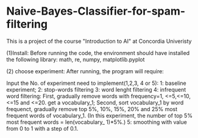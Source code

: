 # Naive-Bayes-Classifier-for-spam-filtering
This is a project of the course "Introduction to AI" at Concordia Univeristy

(1)Install: 
Before running the code, the environment should have installed the following library: math, re, numpy, matplotlib.pyplot 

(2) choose experiment:
After running, the program will require:  

Input the No. of experiment need to implement(1,2,3, 4 or 5):
1: baseline experiment;
2: stop-words filtering
3: word lenght filtering
4: infrequent word filtering: 
First, gradually remove words with frequency=1, <=5,<=10,<=15 and <=20. get a vocabulary_1;
Second, sort vocabulary_1 by word frequenct, gradually remove top 5%, 10%, 15%, 20% and 25% most frequent words of vocabulary_1. 
(In this experiment, the number of top 5% most frequent words = len(vocabulary_ 1)*5%.)
5: smoothing with value from 0 to 1 with a step of 0.1.

